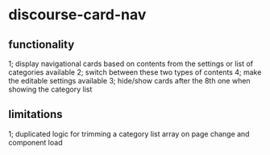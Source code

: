 # discourse-card-nav

## functionality

1; display navigational cards based on contents from the settings or list of categories available
2; switch between these two types of contents
4; make the editable settings available
3; hide/show cards after the 8th one when showing the category list

## limitations

1; duplicated logic for trimming a category list array on page change and component load
